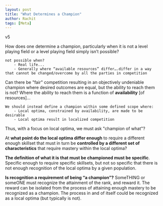 ```yaml
---
layout: post
title: "What Determines a Champion"
author: Rachit 
tags: [Meta]
---
```

v5

How does one determine a champion, particularly when it is not a level playing field or a level playing field simply isn’t possible?
    
    not possible when?
        - Real life...
        - Generally where “available resources” differ….differ in a way that cannot be changed/overcome by all the parties in competition

Can there be "fair" competition resulting in an objectively undeniable champion where desired outcomes are equal, but the ability to reach them is not? Where the ability to reach them is a function of **availability** [of resources]...

    We should instead define a champion within some defined scope where:
        - Local optima, constrained by availability, are made to be desirable 
        - Local optima result in localized competition 

Thus, with a focus on local optima, we must ask "champion of what"? 

At **what point do the local optima differ enough** to require a different enough skillset that must in turn be **controlled by a different set of characteristics** that require mastery within the local optima? 

**The definition of what it is that must be championed must be specific**. Specific enough to require specific skillsets, but not so specific that there is not enough recognition of the local optima by a given population. 

**Is recognition a requirement of being “a champion”?** SomeTHING or someONE must recognize the attainment of the rank, and reward it. The reward can be isolated from the process of attaining enough mastery to be recognized as a champion. The process in and of itself could be recognized as a local optima (but typically is not). 